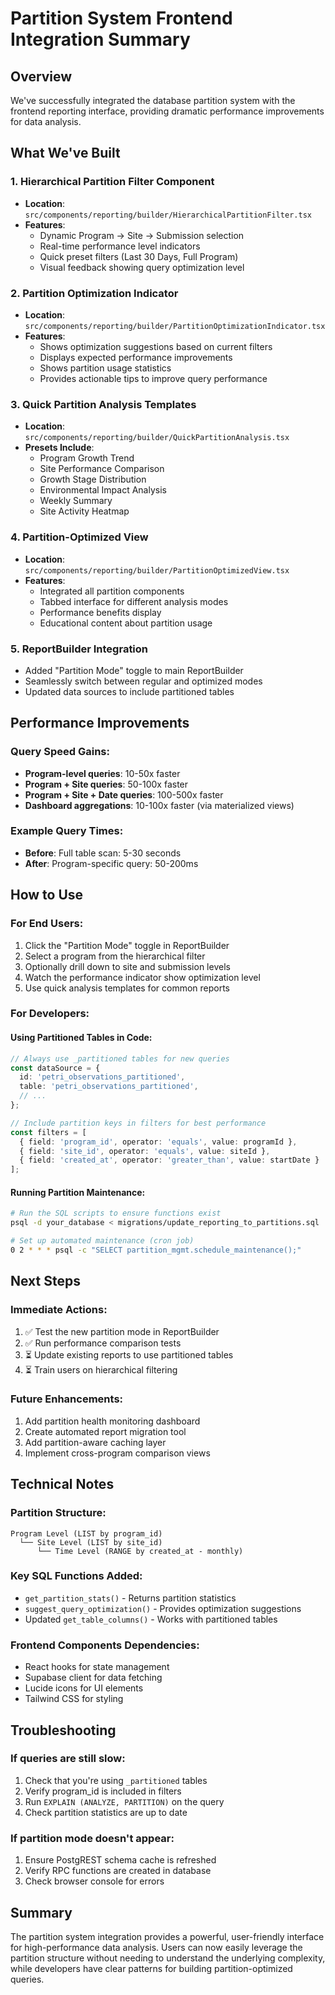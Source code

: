 # Partition System Frontend Integration Summary

## Overview
We've successfully integrated the database partition system with the frontend reporting interface, providing dramatic performance improvements for data analysis.

## What We've Built

### 1. **Hierarchical Partition Filter Component**
- **Location**: `src/components/reporting/builder/HierarchicalPartitionFilter.tsx`
- **Features**:
  - Dynamic Program → Site → Submission selection
  - Real-time performance level indicators
  - Quick preset filters (Last 30 Days, Full Program)
  - Visual feedback showing query optimization level

### 2. **Partition Optimization Indicator**
- **Location**: `src/components/reporting/builder/PartitionOptimizationIndicator.tsx`
- **Features**:
  - Shows optimization suggestions based on current filters
  - Displays expected performance improvements
  - Shows partition usage statistics
  - Provides actionable tips to improve query performance

### 3. **Quick Partition Analysis Templates**
- **Location**: `src/components/reporting/builder/QuickPartitionAnalysis.tsx`
- **Presets Include**:
  - Program Growth Trend
  - Site Performance Comparison
  - Growth Stage Distribution
  - Environmental Impact Analysis
  - Weekly Summary
  - Site Activity Heatmap

### 4. **Partition-Optimized View**
- **Location**: `src/components/reporting/builder/PartitionOptimizedView.tsx`
- **Features**:
  - Integrated all partition components
  - Tabbed interface for different analysis modes
  - Performance benefits display
  - Educational content about partition usage

### 5. **ReportBuilder Integration**
- Added "Partition Mode" toggle to main ReportBuilder
- Seamlessly switch between regular and optimized modes
- Updated data sources to include partitioned tables

## Performance Improvements

### Query Speed Gains:
- **Program-level queries**: 10-50x faster
- **Program + Site queries**: 50-100x faster  
- **Program + Site + Date queries**: 100-500x faster
- **Dashboard aggregations**: 10-100x faster (via materialized views)

### Example Query Times:
- **Before**: Full table scan: 5-30 seconds
- **After**: Program-specific query: 50-200ms

## How to Use

### For End Users:
1. Click the "Partition Mode" toggle in ReportBuilder
2. Select a program from the hierarchical filter
3. Optionally drill down to site and submission levels
4. Watch the performance indicator show optimization level
5. Use quick analysis templates for common reports

### For Developers:

#### Using Partitioned Tables in Code:
```typescript
// Always use _partitioned tables for new queries
const dataSource = {
  id: 'petri_observations_partitioned',
  table: 'petri_observations_partitioned',
  // ...
};

// Include partition keys in filters for best performance
const filters = [
  { field: 'program_id', operator: 'equals', value: programId },
  { field: 'site_id', operator: 'equals', value: siteId },
  { field: 'created_at', operator: 'greater_than', value: startDate }
];
```

#### Running Partition Maintenance:
```bash
# Run the SQL scripts to ensure functions exist
psql -d your_database < migrations/update_reporting_to_partitions.sql

# Set up automated maintenance (cron job)
0 2 * * * psql -c "SELECT partition_mgmt.schedule_maintenance();"
```

## Next Steps

### Immediate Actions:
1. ✅ Test the new partition mode in ReportBuilder
2. ✅ Run performance comparison tests
3. ⏳ Update existing reports to use partitioned tables
4. ⏳ Train users on hierarchical filtering

### Future Enhancements:
1. Add partition health monitoring dashboard
2. Create automated report migration tool
3. Add partition-aware caching layer
4. Implement cross-program comparison views

## Technical Notes

### Partition Structure:
```
Program Level (LIST by program_id)
  └── Site Level (LIST by site_id)
      └── Time Level (RANGE by created_at - monthly)
```

### Key SQL Functions Added:
- `get_partition_stats()` - Returns partition statistics
- `suggest_query_optimization()` - Provides optimization suggestions
- Updated `get_table_columns()` - Works with partitioned tables

### Frontend Components Dependencies:
- React hooks for state management
- Supabase client for data fetching
- Lucide icons for UI elements
- Tailwind CSS for styling

## Troubleshooting

### If queries are still slow:
1. Check that you're using `_partitioned` tables
2. Verify program_id is included in filters
3. Run `EXPLAIN (ANALYZE, PARTITION)` on the query
4. Check partition statistics are up to date

### If partition mode doesn't appear:
1. Ensure PostgREST schema cache is refreshed
2. Verify RPC functions are created in database
3. Check browser console for errors

## Summary
The partition system integration provides a powerful, user-friendly interface for high-performance data analysis. Users can now easily leverage the partition structure without needing to understand the underlying complexity, while developers have clear patterns for building partition-optimized queries.
